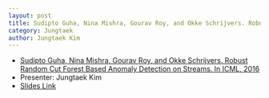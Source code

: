 ```yaml
---
layout: post
title: Sudipto Guha, Nina Mishra, Gourav Roy, and Okke Schrijvers. Robust Random Cut Forest Based Anomaly Detection on Streams. In ICML, 2016
category: Jungtaek
author: Jungtaek Kim
---
```


* [Sudipto Guha, Nina Mishra, Gourav Roy, and Okke Schrijvers. Robust Random Cut Forest Based Anomaly Detection on Streams. In ICML, 2016](http://jmlr.org/proceedings/papers/v48/guha16.pdf)
* Presenter: Jungtaek Kim
* [Slides Link][slides-link]

[slides-link]: /reading-group/slides/20160906.pdf
